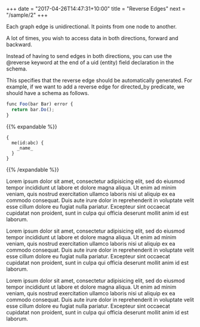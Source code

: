 +++
date = "2017-04-26T14:47:31+10:00"
title = "Reverse Edges"
next = "/sample/2"
+++

Each graph edge is unidirectional. It points from one node to another.

A lot of times, you wish to access data in both directions, forward and backward.

Instead of having to send edges in both directions, you can use the @reverse keyword at the end of a uid (entity) field declaration in the schema.

This specifies that the reverse edge should be automatically generated. For example, if we want to add a reverse edge for directed_by predicate, we should have a schema as follows.

```js
func Foo(bar Bar) error {
  return bar.Do();
}
```

{{% expandable %}}
  ```
  {
    me(id:abc) {
      _name_
    }
  }
  ```
{{% /expandable %}}

Lorem ipsum dolor sit amet, consectetur adipisicing elit, sed do eiusmod tempor incididunt ut labore et dolore magna aliqua. Ut enim ad minim veniam, quis nostrud exercitation ullamco laboris nisi ut aliquip ex ea commodo consequat. Duis aute irure dolor in reprehenderit in voluptate velit esse cillum dolore eu fugiat nulla pariatur. Excepteur sint occaecat cupidatat non proident, sunt in culpa qui officia deserunt mollit anim id est laborum.

Lorem ipsum dolor sit amet, consectetur adipisicing elit, sed do eiusmod tempor incididunt ut labore et dolore magna aliqua. Ut enim ad minim veniam, quis nostrud exercitation ullamco laboris nisi ut aliquip ex ea commodo consequat. Duis aute irure dolor in reprehenderit in voluptate velit esse cillum dolore eu fugiat nulla pariatur. Excepteur sint occaecat cupidatat non proident, sunt in culpa qui officia deserunt mollit anim id est laborum.

Lorem ipsum dolor sit amet, consectetur adipisicing elit, sed do eiusmod tempor incididunt ut labore et dolore magna aliqua. Ut enim ad minim veniam, quis nostrud exercitation ullamco laboris nisi ut aliquip ex ea commodo consequat. Duis aute irure dolor in reprehenderit in voluptate velit esse cillum dolore eu fugiat nulla pariatur. Excepteur sint occaecat cupidatat non proident, sunt in culpa qui officia deserunt mollit anim id est laborum.
